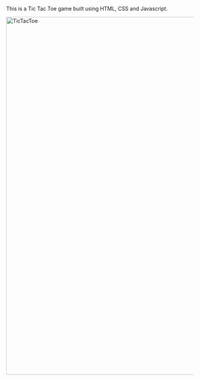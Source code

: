 This is a Tic Tac Toe game built using HTML, CSS and Javascript.

<img width="960" alt="TicTacToe" src="https://github.com/Vaishalinaruka/TicTacToeGame/assets/102962579/08e40401-feb3-4ee0-9e90-4c8787b928bc">
